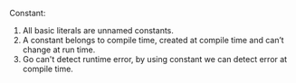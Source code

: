 Constant:
1. All basic literals are unnamed constants.
2. A constant belongs to compile time, created at compile time and can’t change at run time.
3. Go can't detect runtime error, by using constant we can detect error at compile time.
